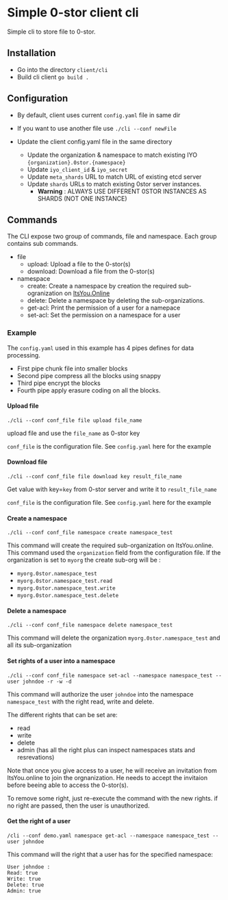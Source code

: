 # Simple 0-stor client cli

Simple cli to store file to 0-stor.

## Installation

- Go into the directory ```client/cli```
- Build cli client ```go build .```

## Configuration

- By default, client uses current ```config.yaml``` file in same dir
- If you want to use another file use ```./cli --conf newFile```

- Update the client config.yaml file in the same directory
    - Update the organization & namespace to match existing IYO ```{organization}.0stor.{namespace}```
    - Update ```iyo_client_id``` & ```iyo_secret```
    - Update ```meta_shards``` URL to match URL of existing etcd server
    - Update ```shards``` URLs to match existing 0stor server instances.
        - **Warning** : ALWAYS USE DIFFERENT 0STOR INSTANCES AS SHARDS (NOT ONE INSTANCE)

## Commands
The CLI expose two group of commands, file and namespace. Each group contains sub commands.

- file
  - upload: Upload a file to the 0-stor(s)
  - download: Download a file from the 0-stor(s)
- namespace
  - create: Create a namespace by creation the required sub-ogranization on [ItsYou.Online](https://itsyou.online/)
  - delete: Delete a namespace by deleting the sub-organizations.
  - get-acl: Print the permission of a user for a namepace
  - set-acl: Set the permission on a namespace for a user


### Example

The `config.yaml` used in this example has 4 pipes defines for data processing.

- First pipe chunk file into smaller blocks
- Second pipe compress all the blocks using snappy
- Third pipe encrypt the blocks
- Fourth pipe apply erasure coding on all the blocks.

#### Upload file

```
./cli --conf conf_file file upload file_name
```

upload file and use the `file_name` as 0-stor key

`conf_file` is the configuration file. See `config.yaml` here for the example

#### Download file
```
./cli --conf conf_file file download key result_file_name
```

Get value with key=`key` from 0-stor server and write it to `result_file_name`

`conf_file` is the configuration file. See `config.yaml` here for the example

#### Create a namespace

```
./cli --conf conf_file namespace create namespace_test
```

This command will create the required sub-organization on ItsYou.online.
This command used the `organization` field from the configuration file. If the organization is set to `myorg` the create sub-org will be :
- `myorg.0stor.namespace_test`
- `myorg.0stor.namespace_test.read`
- `myorg.0stor.namespace_test.write`
- `myorg.0stor.namespace_test.delete`

#### Delete a namespace
```
./cli --conf conf_file namespace delete namespace_test
```

This command will delete the organization `myorg.0stor.namespace_test` and all its sub-organization

#### Set rights of a user into a namespace

```shell
./cli --conf conf_file namespace set-acl --namespace namespace_test --user johndoe -r -w -d
```

This command will authorize the user `johndoe` into the namespace `namespace_test` with the right read, write and delete.

The different rights that can be set are:
- read
- write
- delete
- admin (has all the right plus can inspect namespaces stats and resrevations)

Note that once you give access to a user, he will receive an invitation from ItsYou.online to join the orgnanization. He needs to accept the invitaion before beeing able to access the 0-stor(s).


To remove some right, just re-execute the command with the new rights. if no right are passed, then the user is unauthorized.


#### Get the right of a user

```shell
/cli --conf demo.yaml namespace get-acl --namespace namespace_test --user johndoe
```

This command will the right that a user has for the specified namespace:

```
User johndoe :
Read: true
Write: true
Delete: true
Admin: true
```
